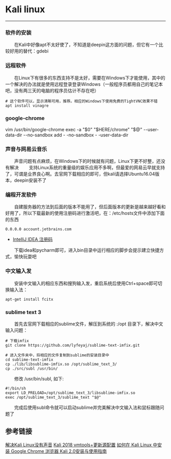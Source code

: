 # Kali linux
***
### 软件的安装
&ensp;&ensp;&ensp;&ensp;在Kali中好像apt不太好使了，不知道是deepin这方面的问题，但它有一个比较好用的替代：gdebi

### 远程软件
&ensp;&ensp;&ensp;&ensp;在Linux下有很多的东西支持不是太好，需要在Windows下才能使用，其中的一个解决的办法就是使用远程登录登录Windows（一般程序员都用自己的笔记本吧，没有两三天的电脑的程序员估计不存在吧）
```
# 这个软件可以，显示清晰可用，推荐。相应的Windows下使用免费的TightVNC效果不错
apt install vinagre
```

### google-chrome
vim /usr/bin/google-chrome
exec -a "$0" "$HERE/chrome" "$@" --user-data-dir --no-sandbox
add  - -no-sandbox - -user-data-dir

###  声音与网易云音乐
&ensp;&ensp;&ensp;&ensp;声音问题有点麻烦，在Windows下的时候就有问题，Linux下更不好整，还没有解决
&ensp;&ensp;&ensp;&ensp;支持Linux系统的重量级的娱乐应用不多啊，但最爱的网易云早就支持了，可谓是业界良心啊。去官网下载相应的即可，但kali请选择Ubuntu16.04版本，deepin安装不了

### 编程开发软件
&ensp;&ensp;&ensp;&ensp;自建服务器的方法到后面的版本不能用了，但后面版本的更新是越来越好看和好用了，所以下载最新的使用注册码进行激活吧，在：/etc/hosts文件中添加下面的东西
```
0.0.0.0 account.jetbrains.com
```
- [IntelliJ IDEA 注册码](http://idea.congm.in/)

&ensp;&ensp;&ensp;&ensp;下载idea和pycharm即可，进入bin目录中运行相应的脚步会提示建立快捷方式，愉快玩耍吧

###   中文输入发
&ensp;&ensp;&ensp;&ensp;安装中文输入的相应东西和搜狗输入发，重启系统后使用Ctrl+space即可切换输入法：
```
apt-get install fcitx
```

###  sublime text 3
&ensp;&ensp;&ensp;&ensp;首先去官网下载相应的sublime文件，解压到系统的 :/opt 目录下，解决中文输入问题：
```
# 下载imfix
git clone https://github.com/lyfeyaj/sublime-text-imfix.git

# 进入文件夹中，将相应的文件复制到sublime的安装目录中
cd sublime-text-imfix
cp ./lib/libsublime-imfix.so /opt/sublime_text_3/
cp ./src/subl /usr/bin/
```

&ensp;&ensp;&ensp;&ensp;修改 /usr/bin/subl, 如下:
```
#!/bin/sh
export LD_PRELOAD=/opt/sublime_text_3/libsublime-imfix.so
exec /opt/sublime_text_3/sublime_text "$@"
```

&ensp;&ensp;&ensp;&ensp;完成后使用subl命令就可以启动sublime并完美解决中文输入法和鼠标跟随问题了

##  参考链接
[解决Kali Linux没有声音](https://blog.csdn.net/huninglei3333/article/details/54686729)
[Kali 2018 vmtools+更新源配置](https://blog.csdn.net/Fly_hps/article/details/79764428)
[如何在 Kali Linux 中安装 Google Chrome 浏览器 ](https://linux.cn/article-8209-1.html)
[Kali 2.0安装与使用指南 ](http://www.freebuf.com/sectool/95167.html)
